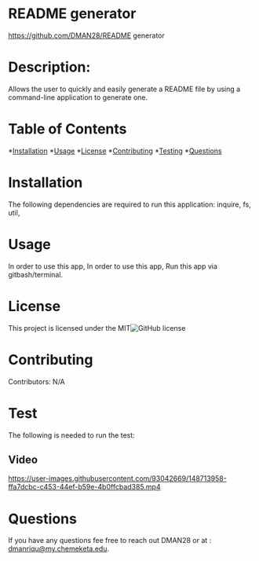 
  # README generator
  https://github.com/DMAN28/README generator
  # Description: 
  Allows the user to quickly and easily generate a README file by using a command-line application to generate one.
  # Table of Contents
  *[Installation](#installation)
  *[Usage](#usage)
  *[License](#license)
  *[Contributing](#contributing)
  *[Testing](#testing)
  *[Questions](#questions)
  # Installation
  The following dependencies are required to run this application: inquire, fs, util,
  # Usage
  In order to use this app, In order to use this app, Run this app via gitbash/terminal.
  # License
  This project is licensed under the MIT![GitHub license](https://img.shields.io/badge/License-MIT-yellow.svg)
 
  # Contributing
  Contributors: N/A 
  # Test 
  The following is needed to run the test:
  ## Video

https://user-images.githubusercontent.com/93042669/148713958-ffa7dcbc-c453-44ef-b59e-4b0ffcbad385.mp4
  
  # Questions 
If you have any questions fee free to reach out DMAN28 or at : dmanriqu@my.chemeketa.edu.

